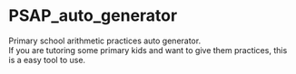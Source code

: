 # PSAP_auto_generator
Primary school arithmetic practices auto generator.  
If you are tutoring some primary kids and want to give them practices, this is a easy tool to use.
